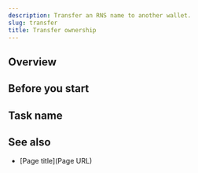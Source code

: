 ```yaml
---
description: Transfer an RNS name to another wallet.
slug: transfer
title: Transfer ownership
---
```


## Overview

<!-- Briefly describe the outcome of the how-to and optionally, what the user should be
able to do after completing the steps. -->

## Before you start

<!-- An optional section to include prerequisite information or specific permissions information. -->

## Task name

<!-- Write procedural steps following the instructions in
https://developers.google.com/style/procedures. -->

## See also

<!-- An optional section that can contain links to other content that the user
can read to reinforce the understanding of the information covered
in this topic. -->

* [Page title](Page URL)
